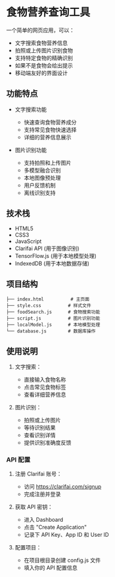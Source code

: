 # 食物营养查询工具

一个简单的网页应用，可以：
- 文字搜索食物营养信息
- 拍照或上传图片识别食物
- 支持特定食物的精确识别
- 如果不是食物会给出提示
- 移动端友好的界面设计

## 功能特点
- 文字搜索功能
  - 快速查询食物营养成分
  - 支持常见食物快速选择
  - 详细的营养信息展示

- 图片识别功能
  - 支持拍照和上传图片
  - 多模型融合识别
  - 本地图像预处理
  - 用户反馈机制
  - 离线识别支持

## 技术栈
- HTML5
- CSS3
- JavaScript
- Clarifai API (用于图像识别)
- TensorFlow.js (用于本地模型处理)
- IndexedDB (用于本地数据存储)

## 项目结构
```
├── index.html          # 主页面
├── style.css          # 样式文件
├── foodSearch.js      # 食物搜索功能
├── script.js          # 图片识别功能
├── localModel.js      # 本地模型处理
└── database.js        # 数据库操作
```

## 使用说明
1. 文字搜索：
   - 直接输入食物名称
   - 点击常见食物标签
   - 查看详细营养信息

2. 图片识别：
   - 拍照或上传图片
   - 等待识别结果
   - 查看识别详情
   - 提供识别准确度反馈

### API 配置
1. 注册 Clarifai 账号：
   - 访问 https://clarifai.com/signup
   - 完成注册并登录

2. 获取 API 密钥：
   - 进入 Dashboard
   - 点击 "Create Application"
   - 记录下 API Key、App ID 和 User ID

3. 配置项目：
   - 在项目根目录创建 config.js 文件
   - 填入你的 API 配置信息 